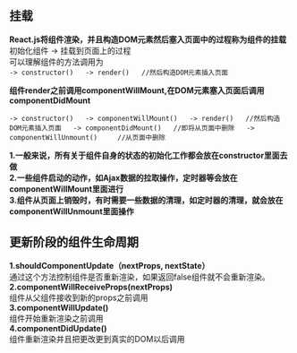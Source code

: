 ## 挂载
**React.js将组件渲染，并且构造DOM元素然后塞入页面中的过程称为组件的挂载**  
初始化组件 -> 挂载到页面上的过程  
可以理解组件的方法调用为  
``
-> constructor()  
-> render()  
//然后构造DOM元素插入页面  
``  

**组件render之前调用componentWillMount,在DOM元素塞入页面后调用componentDidMount**  

``
-> constructor()  
-> componentWillMount()  
-> render()  
//然后构造DOM元素插入页面  
-> componentDidMount()  
//即将从页面中删除  
-> componentWillUnmount()    
//从页面中删除  
``  

**1.一般来说，所有关于组件自身的状态的初始化工作都会放在constructor里面去做**  
**2.一些组件启动的动作，如Ajax数据的拉取操作，定时器等会放在componentWillMount里面进行**  
**3.组件从页面上销毁时，有时需要一些数据的清理，如定时器的清理，就会放在componentWillUnmount里面操作**  

## 更新阶段的组件生命周期  
**1.shouldComponentUpdate（nextProps, nextState）**  
通过这个方法控制组件是否重新渲染，如果返回false组件就不会重新渲染。  
**2.componentWillReceiveProps(nextProps)**  
组件从父组件接收到新的props之前调用  
**3.componentWillUpdate()**  
组件开始重新渲染之前调用  
**4.componentDidUpdate()**  
组件重新渲染并且把更改更到真实的DOM以后调用  
